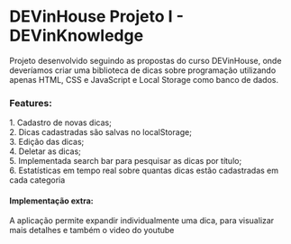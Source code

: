 <h1> DEVinHouse Projeto I - DEVinKnowledge </h1>

<p> 
Projeto desenvolvido seguindo as propostas do curso DEVinHouse, onde deveríamos criar uma biblioteca de dicas sobre programação utilizando apenas HTML, CSS e JavaScript e Local Storage como banco de dados.
</p>

<h3>Features:</h3>
1. Cadastro de novas dicas; <br>
2. Dicas cadastradas são salvas no localStorage;<br>
3. Edição das dicas; <br>
4. Deletar as dicas; <br>
5. Implementada search bar para pesquisar as dicas por título; <br>
6. Estatísticas em tempo real sobre quantas dicas estão cadastradas em cada categoria <br>

<h4>Implementação extra:</h4>
<p> A aplicação permite expandir individualmente uma dica, para visualizar mais detalhes e também o video do youtube</p>
